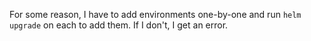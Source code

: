 For some reason, I have to add environments one-by-one and run `helm upgrade` on each to add them. 
If I don't, I get an error.
